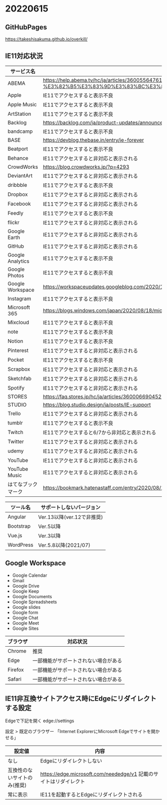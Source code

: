 # 20220615

## GitHubPages
https://takeshisakuma.github.io/overkill/



## IE11対応状況

|サービス名|確認方法|
|----|----|
|ABEMA|https://help.abema.tv/hc/ja/articles/360055647611--%E9%87%8D%E8%A6%81-ABEMA-Internet-Explorer-11-%E3%82%B5%E3%83%9D%E3%83%BC%E3%83%88%E7%B5%82%E4%BA%86%E3%81%AE%E3%81%8A%E7%9F%A5%E3%82%89%E3%81%9B|
|Apple|IE11でアクセスすると表示不良|
|Apple Music|IE11でアクセスすると表示不良|
|ArtStation|IE11でアクセスすると表示不良|
|Backlog|https://backlog.com/ja/product-updates/announcement/ie11-support-ends/|
|bandcamp|IE11でアクセスすると表示不良|
|BASE|https://devblog.thebase.in/entry/ie-forever|
|Beatport|IE11でアクセスすると表示不良|
|Behance|IE11でアクセスすると非対応と表示される|
|CrowdWorks|https://blog.crowdworks.jp/?p=4293|
|DeviantArt|IE11でアクセスすると非対応と表示される|
|dribbble|IE11でアクセスすると表示不良|
|Dropbox|IE11でアクセスすると非対応と表示される|
|Facebook|IE11でアクセスすると非対応と表示される|
|Feedly|IE11でアクセスすると表示不良|
|flickr|IE11でアクセスすると非対応と表示される|
|Google Earth|IE11でアクセスすると非対応と表示される|
|GitHub|IE11でアクセスすると非対応と表示される|
|Google Analytics|IE11でアクセスすると表示不良|
|Google Photos|IE11でアクセスすると表示不良|
|Google Workspace|https://workspaceupdates.googleblog.com/2020/12/ending-support-for-ie11-for-all-google-workspace.html|
|Instagram|IE11でアクセスすると表示不良|
|Microsoft 365|https://blogs.windows.com/japan/2020/08/18/microsoft-365-apps-say-farewell-to-internet-explorer-11/|
|Mixcloud|IE11でアクセスすると表示不良|
|note|IE11でアクセスすると表示不良|
|Notion|IE11でアクセスすると表示不良|
|Pinterest|IE11でアクセスすると非対応と表示される|
|Pocket|IE11でアクセスすると表示不良|
|Scrapbox|IE11でアクセスすると非対応と表示される|
|Sketchfab|IE11でアクセスすると非対応と表示される|
|Spotify|IE11でアクセスすると非対応と表示される|
|STORES|https://faq.stores.jp/hc/ja/articles/360006690452|
|STUDIO|https://blog.studio.design/ja/posts/IE-support|
|Trello|IE11でアクセスすると非対応と表示される|
|tumblr|IE11でアクセスすると表示不良|
|Twitch|IE11でアクセスすると6/7から非対応と表示される|
|Twitter|IE11でアクセスすると非対応と表示される|
|udemy|IE11でアクセスすると非対応と表示される|
|YouTube|IE11でアクセスすると非対応と表示される|
|YouTube Music|IE11でアクセスすると非対応と表示される|
|はてなブックマーク|https://bookmark.hatenastaff.com/entry/2020/08/13/111055 |



|ツール名|サポートしないバージョン|
|---|---|
|Angular|Ver.13以降(ver.12で非推奨)|
|Bootstrap|Ver.5以降|
|Vue.js|Ver.3以降|
|WordPress|Ver.5.8以降(2021/07)|


## Google Workspace

- Google Calendar
- Gmail
- Google Drive
- Google Keep
- Google Documents
- Google Spreadsheets
- Google slides
- Google form
- Google Chat
- Google Meet
- Google Sites

|ブラウザ|対応状況|
|---|---|
|Chrome|推奨|
|Edge|一部機能がサポートされない場合がある|
|Firefox|一部機能がサポートされない場合がある|
|Safari|一部機能がサポートされない場合がある|



## IE11非互換サイトアクセス時にEdgeにリダイレクトする設定

Edgeで下記を開く
edge://settings

設定 > 既定のブラウザー
「Internet ExplorerにMicrosoft Edgeでサイトを開かせる」

|設定値|内容|
|---|---|
|なし|Edgeにリダイレクトしない|
|互換性のないサイトのみ(推奨)|https://edge.microsoft.com/neededge/v1 記載のサイトはリダイレクト|
|常に表示|IE11を起動するとEdgeにリダイレクトされる|
